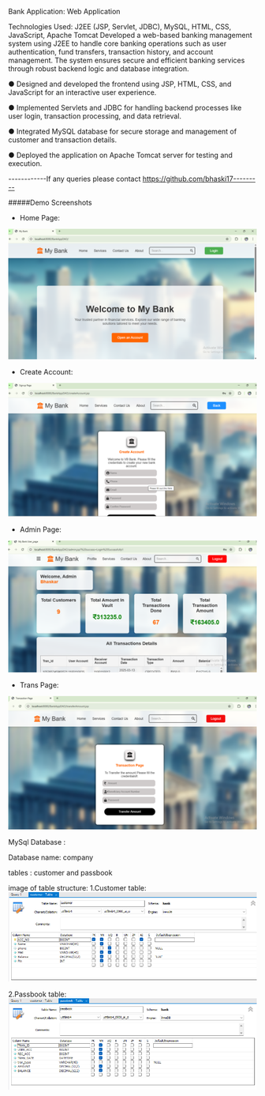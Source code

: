 Bank Application: Web Application

Technologies Used: J2EE (JSP, Servlet, JDBC), MySQL, HTML, CSS, JavaScript, Apache Tomcat
Developed a web-based banking management system using J2EE to handle core banking operations such as user authentication,
fund transfers, transaction history, and account management. The system ensures secure and efficient banking services through
robust backend logic and database integration.

● Designed and developed the frontend using JSP, HTML, CSS, and JavaScript for an interactive user
experience.

● Implemented Servlets and JDBC for handling backend processes like user login, transaction processing, and
data retrieval.

● Integrated MySQL database for secure storage and management of customer and transaction details.

● Deployed the application on Apache Tomcat server for testing and execution.

------------If any queries please contact https://github.com/bhaski17---------

#####Demo Screenshots

* Home Page:
<img src="https://github.com/bhaski17/BankDAOApplication/blob/master/arts/Screenshot%202025-04-22%20001638.png">

* Create Account:
<img src="https://github.com/bhaski17/BankDAOApplication/blob/master/arts/Screenshot%202025-04-22%20001813.png">

* Admin Page:
<img src="https://github.com/bhaski17/BankDAOApplication/blob/master/arts/Screenshot%202025-04-22%20002949.png">

* Trans Page:
<img src="https://github.com/bhaski17/BankDAOApplication/blob/master/arts/Screenshot%202025-04-22%20003529.png">

MySql Database : 

Database name: company

tables : customer and passbook

image of table structure:
1.Customer table:
<img src ="https://github.com/bhaski17/BankDAOApplication/blob/master/arts/Screenshot%202025-04-22%20004140.png">

2.Passbook table:
<img src="https://github.com/bhaski17/BankDAOApplication/blob/master/arts/Screenshot%202025-04-22%20004200.png">


